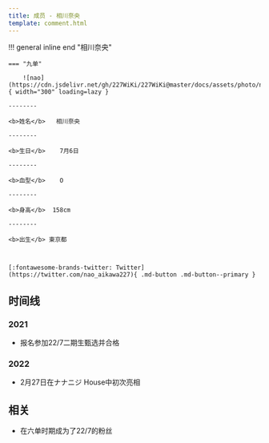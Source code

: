 ```yaml
---
title: 成员 - 相川奈央
template: comment.html
---
```


!!! general inline end "相川奈央"

    === "九单"

        ![nao](https://cdn.jsdelivr.net/gh/227WiKi/227WiKi@master/docs/assets/photo/nao/9th.jpg){ width="300" loading=lazy }

    --------

    <b>姓名</b>   相川奈央

    --------

    <b>生日</b>    7月6日

    --------

    <b>血型</b>    O

    --------

    <b>身高</b>  158cm

    --------

    <b>出生</b> 東京都

  

    [:fontawesome-brands-twitter: Twitter](https://twitter.com/nao_aikawa227){ .md-button .md-button--primary }

## 时间线
### 2021 

- 报名参加22/7二期生甄选并合格

### 2022

- 2月27日在ナナニジ House中初次亮相

## 相关

- 在六单时期成为了22/7的粉丝